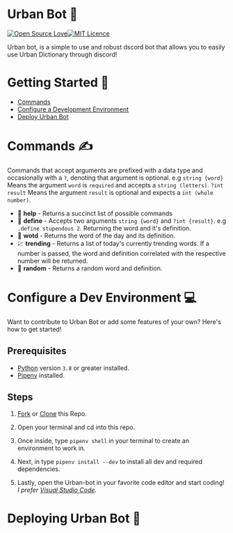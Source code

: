 # **Urban Bot** 🤖

[![Open Source Love](https://badges.frapsoft.com/os/v1/open-source.png?v=103)](https://github.com/fractured2k/bjorn-bot/#contributing-)[![MIT Licence](https://badges.frapsoft.com/os/mit/mit.png?v=103)](https://opensource.org/licenses/mit-license.php)

Urban bot, is a simple to use and robust dscord bot that allows you to easily use Urban Dictionary through discord!

# Getting Started 👋

-   [Commands](#commands-%EF%B8%8F)
-   [Configure a Development Environment](#dev-)
-   [Deploy Urban Bot](#deploying-bjorn-)

# Commands ✍

Commands that accept arguments are prefixed with a data type and occasionally with a `?`, denoting that argument is optional. e.g `string {word}` Means the argument `word` is `required` and accepts a `string (letters)`. `?int result` Means the argument `result` is optional and expects a `int (whole number)`.

-   📖 **help** - Returns a succinct list of possible commands
-   📙 **define** - Accepts two arguments `string {word}` and `?int {result}`. e.g `.define stupendous 2`. Returning the word and it's definition.
-   📅 **wotd** - Returns the word of the day and its definition.
-   💹 **trending** - Returns a list of today's currently trending words. If a number is passed, the word and definition correlated with the respective number will be returned.
-   🎲 **random** - Returns a random word and definition.

# Configure a Dev Environment 💻

Want to contribute to Urban Bot or add some features of your own? Here's how to get started!

## Prerequisites

-   [Python](https://www.python.org/downloads/) version `3.8` or greater installed.
-   [Pipenv](https://thoughtbot.com/blog/how-to-manage-your-python-projects-with-pipenv) installed.

## Steps

1. [Fork](https://help.github.com/en/github/getting-started-with-github/fork-a-repo) or [Clone](https://help.github.com/en/github/creating-cloning-and-archiving-repositories/cloning-a-repository) this Repo.

2. Open your terminal and cd into this repo.

3. Once inside, type `pipenv shell` in your terminal to create an environment to work in.

4. Next, in type `pipenv install --dev` to install all dev and required dependencies.

5. Lastly, open the Urban-bot in your favorite code editor and start coding! _I prefer [Visual Studio Code](https://code.visualstudio.com/)._

# Deploying Urban Bot 🚀
